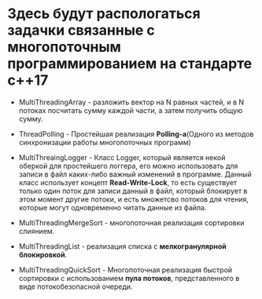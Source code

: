 # Здесь будут распологаться задачки связанные с многопоточным программированием на стандарте с++17
- MultiThreadingArray - разложить вектор на N равных частей, и в N  потоках посчитать сумму каждой части, а затем получить общую сумму.

- ThreadPolling - Простейшая реализация **Polling-a**(Одного из методов синхронизации работы многопоточных программ)

- MultiThreaingLogger - Класс Logger, который является некой оберкой для простейшего логгера, его можно использовать для записи в файл каких-либо важный изменений в программе. Данный класс использует концепт **Read-Write-Lock**, то есть существует только один поток для записи данный в файл, который блокирует в этом момент другие потоки, и есть множетсво потоков для чтения, которые могут одновременно читать данные из файла.

- MultiThreadingMergeSort - многопоточная реализация сортировки слиянием.

- MultiThreadingList - реализация списка с **мелкогранулярной блокировкой**.

- MultiThreadingQuickSort - Многопоточная реализация быстрой сортировки с использованием **пула потоков**, представленного в виде потокобезопасной очереди.